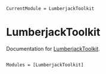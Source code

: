 ```@meta
CurrentModule = LumberjackToolkit
```

# LumberjackToolkit

Documentation for [LumberjackToolkit](https://github.com/cgtbatista/LumberjackToolkit.jl).

```@index
```

```@autodocs
Modules = [LumberjackToolkit]
```
